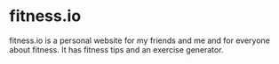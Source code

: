 # fitness.io
fitness.io is a personal website for my friends and me and for everyone about fitness. It has fitness tips and an exercise generator. 
